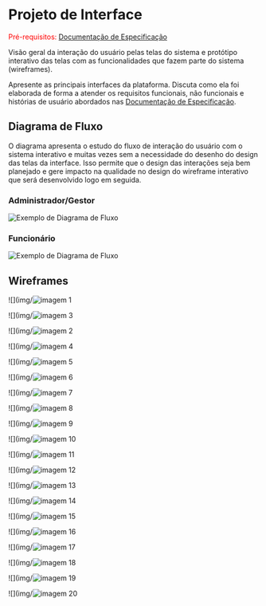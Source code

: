 
# Projeto de Interface

<span style="color:red">Pré-requisitos: <a href="2-Especificação do Projeto.md"> Documentação de Especificação</a></span>

Visão geral da interação do usuário pelas telas do sistema e protótipo interativo das telas com as funcionalidades que fazem parte do sistema (wireframes).

 Apresente as principais interfaces da plataforma. Discuta como ela foi elaborada de forma a atender os requisitos funcionais, não funcionais e histórias de usuário abordados nas <a href="2-Especificação do Projeto.md"> Documentação de Especificação</a>.

## Diagrama de Fluxo

O diagrama apresenta o estudo do fluxo de interação do usuário com o sistema interativo e  muitas vezes sem a necessidade do desenho do design das telas da interface. Isso permite que o design das interações seja bem planejado e gere impacto na qualidade no design do wireframe interativo que será desenvolvido logo em seguida.

### Administrador/Gestor

![Exemplo de Diagrama de Fluxo](https://github.com/ICEI-PUC-Minas-PMV-ADS/pmv-ads-2023-2-e3-proj-mov-t3-time2-app/assets/115122757/624ed88f-ba4c-48d3-9ad6-f68a34cf59ac)


### Funcionário
![Exemplo de Diagrama de Fluxo](https://github.com/ICEI-PUC-Minas-PMV-ADS/pmv-ads-2023-2-e3-proj-mov-t3-time2-app/assets/115122757/f94e11d4-d54e-4958-9b48-7962ca8f16ee)


## Wireframes

![](img/![imagem 1](https://github.com/ICEI-PUC-Minas-PMV-ADS/pmv-ads-2023-2-e3-proj-mov-t3-time2-app/assets/115122757/31181bad-d7c2-474b-975b-fb50b2cca3b3)

![](img/![imagem 3](https://github.com/ICEI-PUC-Minas-PMV-ADS/pmv-ads-2023-2-e3-proj-mov-t3-time2-app/assets/115122757/bfff5cb5-6f6b-44cd-ad58-e0e50692b048)

![](img/![imagem 2](https://github.com/ICEI-PUC-Minas-PMV-ADS/pmv-ads-2023-2-e3-proj-mov-t3-time2-app/assets/115122757/a1368fb2-60a0-4506-93c2-0831341dc78c)

![](img/![imagem 4](https://github.com/ICEI-PUC-Minas-PMV-ADS/pmv-ads-2023-2-e3-proj-mov-t3-time2-app/assets/115122757/1a157a8b-f539-44e8-9044-29afb1fcaab6)

![](img/![imagem 5](https://github.com/ICEI-PUC-Minas-PMV-ADS/pmv-ads-2023-2-e3-proj-mov-t3-time2-app/assets/115122757/f210cb94-66aa-484e-86d3-5e0d189998be)

![](img/![imagem 6](https://github.com/ICEI-PUC-Minas-PMV-ADS/pmv-ads-2023-2-e3-proj-mov-t3-time2-app/assets/115122757/29e655fe-16f0-4792-acc0-d7ade354d2b5)

![](img/![imagem 7](https://github.com/ICEI-PUC-Minas-PMV-ADS/pmv-ads-2023-2-e3-proj-mov-t3-time2-app/assets/115122757/b7e17cea-78f7-414a-a554-ce3575eaabe1)

![](img/![imagem 8](https://github.com/ICEI-PUC-Minas-PMV-ADS/pmv-ads-2023-2-e3-proj-mov-t3-time2-app/assets/115122757/4ef63f3d-7c2a-4589-86d8-218f617ba0c5)

![](img/![imagem 9](https://github.com/ICEI-PUC-Minas-PMV-ADS/pmv-ads-2023-2-e3-proj-mov-t3-time2-app/assets/115122757/16916ad4-f105-403f-9fe5-33d646f9a914)

![](img/![imagem 10](https://github.com/ICEI-PUC-Minas-PMV-ADS/pmv-ads-2023-2-e3-proj-mov-t3-time2-app/assets/115122757/8700a58b-e1e3-4791-8ff6-288e8656d451)

![](img/![imagem 11](https://github.com/ICEI-PUC-Minas-PMV-ADS/pmv-ads-2023-2-e3-proj-mov-t3-time2-app/assets/115122757/797ded00-39b9-49aa-ba61-b2b6947b159f)

![](img/![imagem 12](https://github.com/ICEI-PUC-Minas-PMV-ADS/pmv-ads-2023-2-e3-proj-mov-t3-time2-app/assets/115122757/8ec0dba6-153c-4501-bc07-77899808e3e4)

![](img/![imagem 13](https://github.com/ICEI-PUC-Minas-PMV-ADS/pmv-ads-2023-2-e3-proj-mov-t3-time2-app/assets/115122757/10982b72-8f06-4ab9-871b-85312c2566db)

![](img/![imagem 14](https://github.com/ICEI-PUC-Minas-PMV-ADS/pmv-ads-2023-2-e3-proj-mov-t3-time2-app/assets/115122757/b23d9d70-eec6-41ae-9f36-83fa959c21dd)

![](img/![imagem 15](https://github.com/ICEI-PUC-Minas-PMV-ADS/pmv-ads-2023-2-e3-proj-mov-t3-time2-app/assets/115122757/94168a83-f48a-4494-b0f3-f26e46499495)

![](img/![imagem 16](https://github.com/ICEI-PUC-Minas-PMV-ADS/pmv-ads-2023-2-e3-proj-mov-t3-time2-app/assets/115122757/37f04913-98de-4718-8f94-809fa9dd6662)

![](img/![imagem 17](https://github.com/ICEI-PUC-Minas-PMV-ADS/pmv-ads-2023-2-e3-proj-mov-t3-time2-app/assets/115122757/7c95ec82-029a-4f5d-af67-8956d3de4be3)

![](img/![imagem 18](https://github.com/ICEI-PUC-Minas-PMV-ADS/pmv-ads-2023-2-e3-proj-mov-t3-time2-app/assets/115122757/cd197d7a-d779-41a5-a174-ca142e452d53)

![](img/![imagem 19](https://github.com/ICEI-PUC-Minas-PMV-ADS/pmv-ads-2023-2-e3-proj-mov-t3-time2-app/assets/115122757/795ae75a-c84c-476e-a33a-bff1bef816d6)

![](img/![imagem 20](https://github.com/ICEI-PUC-Minas-PMV-ADS/pmv-ads-2023-2-e3-proj-mov-t3-time2-app/assets/115122757/3d75b73a-46e4-4262-8e04-adca3fa5c919)

